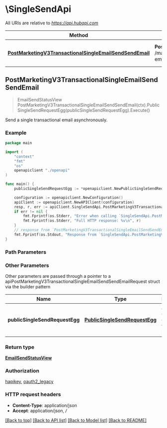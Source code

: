 # \SingleSendApi

All URIs are relative to *https://api.hubapi.com*

Method | HTTP request | Description
------------- | ------------- | -------------
[**PostMarketingV3TransactionalSingleEmailSendSendEmail**](SingleSendApi.md#PostMarketingV3TransactionalSingleEmailSendSendEmail) | **Post** /marketing/v3/transactional/single-email/send | Send a single transactional email asynchronously.



## PostMarketingV3TransactionalSingleEmailSendSendEmail

> EmailSendStatusView PostMarketingV3TransactionalSingleEmailSendSendEmail(ctx).PublicSingleSendRequestEgg(publicSingleSendRequestEgg).Execute()

Send a single transactional email asynchronously.



### Example

```go
package main

import (
    "context"
    "fmt"
    "os"
    openapiclient "./openapi"
)

func main() {
    publicSingleSendRequestEgg := *openapiclient.NewPublicSingleSendRequestEgg(int32(123), *openapiclient.NewPublicSingleSendEmail("To_example")) // PublicSingleSendRequestEgg | A request object describing the email to send.

    configuration := openapiclient.NewConfiguration()
    apiClient := openapiclient.NewAPIClient(configuration)
    resp, r, err := apiClient.SingleSendApi.PostMarketingV3TransactionalSingleEmailSendSendEmail(context.Background()).PublicSingleSendRequestEgg(publicSingleSendRequestEgg).Execute()
    if err != nil {
        fmt.Fprintf(os.Stderr, "Error when calling `SingleSendApi.PostMarketingV3TransactionalSingleEmailSendSendEmail``: %v\n", err)
        fmt.Fprintf(os.Stderr, "Full HTTP response: %v\n", r)
    }
    // response from `PostMarketingV3TransactionalSingleEmailSendSendEmail`: EmailSendStatusView
    fmt.Fprintf(os.Stdout, "Response from `SingleSendApi.PostMarketingV3TransactionalSingleEmailSendSendEmail`: %v\n", resp)
}
```

### Path Parameters



### Other Parameters

Other parameters are passed through a pointer to a apiPostMarketingV3TransactionalSingleEmailSendSendEmailRequest struct via the builder pattern


Name | Type | Description  | Notes
------------- | ------------- | ------------- | -------------
 **publicSingleSendRequestEgg** | [**PublicSingleSendRequestEgg**](PublicSingleSendRequestEgg.md) | A request object describing the email to send. | 

### Return type

[**EmailSendStatusView**](EmailSendStatusView.md)

### Authorization

[hapikey](../README.md#hapikey), [oauth2_legacy](../README.md#oauth2_legacy)

### HTTP request headers

- **Content-Type**: application/json
- **Accept**: application/json, */*

[[Back to top]](#) [[Back to API list]](../README.md#documentation-for-api-endpoints)
[[Back to Model list]](../README.md#documentation-for-models)
[[Back to README]](../README.md)

